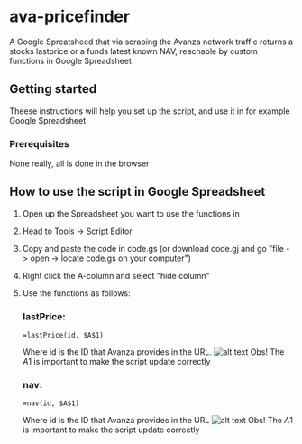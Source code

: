 # ava-pricefinder



A Google Spreatsheed that via scraping the Avanza network traffic returns a stocks lastprice or a funds latest known NAV, reachable by custom functions in Google Spreadsheet

## Getting started


Theese instructions will help you set up the script, and use it in for example Google Spreadsheet

### Prerequisites

None really, all is done in the browser


## How to use the script in Google Spreadsheet


1. Open up the Spreadsheet you want to use the functions in
2. Head to Tools -> Script Editor
3. Copy and paste the code in code.gs (or download code.gj and go "file -> open -> locate code.gs on your computer")
4. Right click the A-column and select "hide column" 
5. Use the functions as follows:
    ### lastPrice:
    ```excel
    =lastPrice(id, $A$1)
    ```
    Where id is the ID that Avanza provides in the URL. 
    ![alt text](https://i.imgur.com/dzunmFO.png "url with the id underlined")
    Obs! The $A$1 is important to make the script update correctly

    ### nav:
    ```excel
    =nav(id, $A$1)
    ```
    Where id is the ID that Avanza provides in the URL
    ![alt text](https://i.imgur.com/offfiSk.png "url with the id underlined")
    Obs! The $A$1 is important to make the script update correctly





